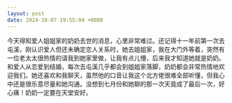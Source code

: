 ```yaml
---
layout: post
date: 2024-10-07 19:55:04 +0800
---
```


今天得知爱人姐姐家的奶奶去世的消息，心里非常难过。还记得十一年前第一次去屯溪，刚认识爱人但还未确定恋人关系时，她去姐姐家，我在大门外等着，突然有一位老太太很热情的请我到她家里做，让我有点儿懵，后来我才知道她就是奶奶。和爱人从恋爱到结婚，每次去屯溪几乎都会到姐姐家落脚，奶奶都会非常热情地欢迎我们。她还喜欢和我聊天，虽然他的口音让我这个北方佬很难全部听懂，但我心中还是很乐意尽量和她沟通。没想到七月份和她聊的那一次天竟成了最后一次，好心痛！奶奶一定要在天堂安好。